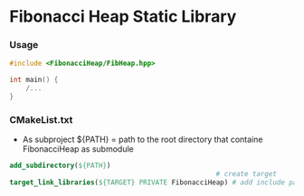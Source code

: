 # Fibonacci Heap Static Library
### Usage
```cpp
#include <FibonacciHeap/FibHeap.hpp>

int main() {
	/...   
}
```

### CMakeList.txt
- As subproject
${PATH} = path to the root directory that containe FibonacciHeap as submodule
```cmake
add_subdirectory(${PATH})
                                          	       # create target 
target_link_libraries(${TARGET} PRIVATE FibonacciHeap) # add include path to a compiler
```